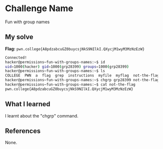 # Challenge Name
Fun with group names

## My solve
**Flag:** `pwn.college{A8pdzabcuGZ0buycsjNkS9NIlkI.QXycjM1wyM3MzNzEzW}`

```bash
Connected!
hacker@permissions~fun-with-groups-names:~$ id
uid=1000(hacker) gid=1000(grp28399) groups=1000(grp28399)
hacker@permissions~fun-with-groups-names:~$ ls
COLLEGE  PWN  a  flag  grep  instructions  myfile  myflag  not-the-flag  pwn  the-flag
hacker@permissions~fun-with-groups-names:~$ chgrp grp28399 not-the-flag
hacker@permissions~fun-with-groups-names:~$ cat not-the-flag
pwn.college{A8pdzabcuGZ0buycsjNkS9NIlkI.QXycjM1wyM3MzNzEzW}
```

## What I learned
I learnt about the "chgrp" command.
## References 
None.
